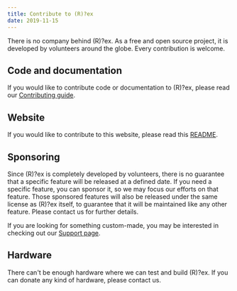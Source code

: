 ```yaml
---
title: Contribute to (R)?ex
date: 2019-11-15
---
```


There is no company behind (R)?ex. As a free and open source project, it is developed by volunteers around the globe. Every contribution is welcome.

## Code and documentation

If you would like to contribute code or documentation to (R)?ex, please read our [Contributing guide](https://github.com/RexOps/Rex/blob/master/CONTRIBUTING.md).

## Website

If you would like to contribute to this website, please read this [README](https://github.com/RexOps/rexify-website/blob/master/README.md).

## Sponsoring

Since (R)?ex is completely developed by volunteers, there is no guarantee that a specific feature will be released at a defined date. If you need a specific feature, you can sponsor it, so we may focus our efforts on that feature. Those sponsored features will also be released under the same license as (R)?ex itself, to guarantee that it will be maintained like any other feature. Please contact us for further details.

If you are looking for something custom-made, you may be interested in checking out our [Support page](/support/index.html).

## Hardware

There can't be enough hardware where we can test and build (R)?ex. If you can donate any kind of hardware, please contact us.
